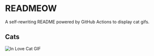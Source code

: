 # READMEOW

A self-rewriting README powered by GitHub Actions to display cat gifs.

## Cats

![In Love Cat GIF](https://media1.giphy.com/media/MDJ9IbxxvDUQM/200.gif?cid=9acd02da2aesgf6f0638fspmd1vw71182wvfo7u55wwjjyhr&ep=v1_gifs_search&rid=200.gif&ct=g)
